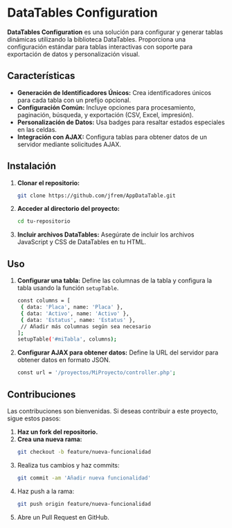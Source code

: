 # DataTables Configuration

**DataTables Configuration** es una solución para configurar y generar tablas dinámicas utilizando la biblioteca DataTables. Proporciona una configuración estándar para tablas interactivas con soporte para exportación de datos y personalización visual.

## Características

- **Generación de Identificadores Únicos:** Crea identificadores únicos para cada tabla con un prefijo opcional.
- **Configuración Común:** Incluye opciones para procesamiento, paginación, búsqueda, y exportación (CSV, Excel, impresión).
- **Personalización de Datos:** Usa badges para resaltar estados especiales en las celdas.
- **Integración con AJAX:** Configura tablas para obtener datos de un servidor mediante solicitudes AJAX.

## Instalación

1. **Clonar el repositorio:**

   ```bash
   git clone https://github.com/jfrem/AppDataTable.git
   
2. **Acceder al directorio del proyecto:**

   ```bash
   cd tu-repositorio
3. **Incluir archivos DataTables:**
   Asegúrate de incluir los archivos JavaScript y CSS de DataTables en tu HTML.
## Uso
1. **Configurar una tabla:**
   Define las columnas de la tabla y configura la tabla usando la función `setupTable`.
   ```bash
   const columns = [
    { data: 'Placa', name: 'Placa' },
    { data: 'Activo', name: 'Activo' },
    { data: 'Estatus', name: 'Estatus' },
    // Añadir más columnas según sea necesario
   ];
   setupTable('#miTabla', columns);
2. **Configurar AJAX para obtener datos:**
   Define la URL del servidor para obtener datos en formato JSON.
   
   ```bash
   const url = '/proyectos/MiProyecto/controller.php';
## Contribuciones
Las contribuciones son bienvenidas. Si deseas contribuir a este proyecto, sigue estos pasos:
1. **Haz un fork del repositorio.**
2. **Crea una nueva rama:**
   ```bash
   git checkout -b feature/nueva-funcionalidad
4. Realiza tus cambios y haz commits:
   ```bash
   git commit -am 'Añadir nueva funcionalidad'
5. Haz push a la rama:
   ```bash
   git push origin feature/nueva-funcionalidad
6. Abre un Pull Request en GitHub.
   
